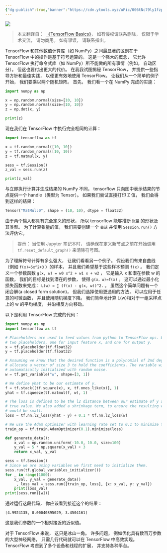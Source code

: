 ```yaml
---
{"dg-publish":true,"banner":"https://cdn.ytools.xyz/uPic/006tNc79ly1fzpym7tmc9j30u00gwjrj.jpg","permalink":"/外文翻译/EffectiveTensorFlow/01. TensorFlow 基础/","dgPassFrontmatter":true}
---
```


![](https://cdn.ytools.xyz/uPic/006tNc79ly1fzpym7tmc9j30u00gwjrj.jpg)

>本文翻译自：  [《TensorFlow Basics》](https://github.com/vahidk/EffectiveTensorflow#basics)， 如有侵权请联系删除， 仅限于学术交流， 请勿商用。 如有谬误， 请联系指出。

TensorFlow 和其他数值计算库（如 NumPy）之间最显著的区别在于 TensorFlow 中的操作是基于符号运算的。 这是一个强大的概念， 它允许 TensorFlow 执行命令式库（如 NumPy）所不能做的所有事情（例如， 自动区分）。 但这也要付出更大的代价。 在我我试图揭秘 TensorFlow， 并提供一些指导方针和最佳实践， 以便更有效地使用 TensorFlow。
让我们从一个简单的例子开始， 我们要乘以两个随机矩阵。 首先， 我们看一个在 NumPy 完成的实施：

```python
import numpy as np

x = np.random.normal(size=[10, 10])
y = np.random.normal(size=[10, 10])
z = np.dot(x, y)

print(z)
```

现在我们在 TensorFlow 中执行完全相同的计算：

```python
import tensorflow as tf

x = tf.random_normal([10, 10])
y = tf.random_normal([10, 10])
z = tf.matmul(x, y)

sess = tf.Session()
z_val = sess.run(z)

print(z_val)
```

与立即执行计算并生成结果的 NumPy 不同， tensorflow 只向图中表示结果的节点提供一个 handle（类型为 Tensor）。 如果我们尝试直接打印 Z 值， 我们会得到这样的结果：

``` python
Tensor("MatMul:0", shape = (10, 10), dtype = float32)
```

由于两个输入都具有完全定义的形状， 所以 tensorflow 能够推断 `张量` 的形状及其类型。 为了计算张量的值， 我们需要创建一个 `会话` 并使用 `Session.run()` 方法评估它。

> 提示： 当使用 Jupyter 笔记本时， 请确保在定义新节点之前在开始调用 `tf.reset_default_graph()` 来清除符号图。

为了理解符号计算有多么强大， 让我们看看另一个例子。 假设我们有来自曲线（例如 `f(x)=5x^2+3` ）的样本， 并且我们希望基于这些样本预测 `f(x)` 。 我们定义一个参数函数 `g(x, w) = w0 x^2 + w1 x + w2` ， 它是输入 x 和潜在参数 w 的函数， 我们的目标是找到潜在的参数， 使得 `g(x，w)≈f(x)` 。 这可以通过最小化损失函数来完成： `L(w) = ∑ (f(x) - g(x, w))^2.` 。 虽然这个简单问题有一个闭合解(a closed form solution)， 但我们选择使用更通用的方法， 可以应用于任意的可微函数， 并且使用随机梯度下降。 我们简单地计算 L(w)相对于一组采样点上的 w 的平均梯度， 并沿相反方向移动。

以下是利用 TensorFlow 完成的代码：

```python
import numpy as np
import tensorflow as tf

# Placeholders are used to feed values from python to TensorFlow ops. We define
# two placeholders, one for input feature x, and one for output y.
x = tf.placeholder(tf.float32)
y = tf.placeholder(tf.float32)

# Assuming we know that the desired function is a polynomial of 2nd degree, we
# allocate a vector of size 3 to hold the coefficients. The variable will be
# automatically initialized with random noise.
w = tf.get_variable("w", shape=[3, 1])

# We define yhat to be our estimate of y.
f = tf.stack([tf.square(x), x, tf.ones_like(x)], 1)
yhat = tf.squeeze(tf.matmul(f, w), 1)

# The loss is defined to be the l2 distance between our estimate of y and its
# true value. We also added a shrinkage term, to ensure the resulting weights
# would be small.
loss = tf.nn.l2_loss(yhat - y) + 0.1 * tf.nn.l2_loss(w)

# We use the Adam optimizer with learning rate set to 0.1 to minimize the loss.
train_op = tf.train.AdamOptimizer(0.1).minimize(loss)

def generate_data():
    x_val = np.random.uniform(-10.0, 10.0, size=100)
    y_val = 5 * np.square(x_val) + 3
    return x_val, y_val

sess = tf.Session()
# Since we are using variables we first need to initialize them.
sess.run(tf.global_variables_initializer())
for _ in range(1000):
    x_val, y_val = generate_data()
    _, loss_val = sess.run([train_op, loss], {x: x_val, y: y_val})
    print(loss_val)
print(sess.run([w]))
```

通过运行这段代码， 你应该看到接近这个的结果：

```
[4.9924135, 0.00040895029, 3.4504161]
```

这是我们参数的一个相对接近的近似值。

对于 TensorFlow 来说， 这只是冰山一角。 许多问题， 例如优化具有数百万参数的大型神经网络， 只需几行代码就可以在 TensorFlow 中高效实现。 TensorFlow 考虑到了多个设备和线程的扩展， 并支持各种平台。
